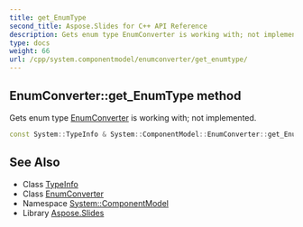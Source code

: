 ```yaml
---
title: get_EnumType
second_title: Aspose.Slides for C++ API Reference
description: Gets enum type EnumConverter is working with; not implemented.
type: docs
weight: 66
url: /cpp/system.componentmodel/enumconverter/get_enumtype/
---
```

## EnumConverter::get_EnumType method


Gets enum type [EnumConverter](../) is working with; not implemented.

```cpp
const System::TypeInfo & System::ComponentModel::EnumConverter::get_EnumType()
```

## See Also

* Class [TypeInfo](../../../system/typeinfo/)
* Class [EnumConverter](../)
* Namespace [System::ComponentModel](../../)
* Library [Aspose.Slides](../../../)

